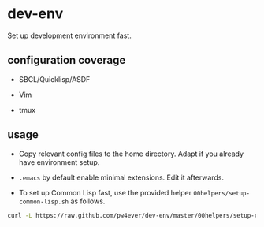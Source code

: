 dev-env
=======

Set up development environment fast.

configuration coverage
-----

* SBCL/Quicklisp/ASDF

* Vim

* tmux

usage
-----

* Copy relevant config files to the home directory. Adapt if you already have environment setup.

* `.emacs` by default enable minimal extensions. Edit it afterwards. 

* To set up Common Lisp fast, use the provided helper `00helpers/setup-common-lisp.sh` as follows.

```bash
curl -L https://raw.github.com/pw4ever/dev-env/master/00helpers/setup-common-lisp.sh | sh
```
